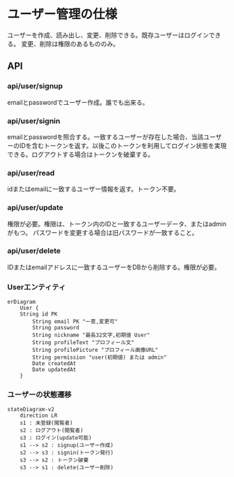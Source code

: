 # ユーザー管理の仕様
ユーザーを作成、読み出し、変更、削除できる。既存ユーザーはログインできる。
変更、削除は権限のあるもののみ。

## API
### api/user/signup
emailとpasswordでユーザー作成。誰でも出来る。

### api/user/signin
emailとpasswordを照合する。一致するユーザーが存在した場合、当該ユーザーのIDを含むトークンを返す。以後このトークンを利用してログイン状態を実現できる。ログアウトする場合はトークンを破棄する。

### api/user/read
idまたはemailに一致するユーザー情報を返す。トークン不要。

### api/user/update
権限が必要。権限は、トークン内のIDと一致するユーザーデータ、またはadminがもつ。
パスワードを変更する場合は旧パスワードが一致すること。

### api/user/delete
IDまたはemailアドレスに一致するユーザーをDBから削除する。権限が必要。

### Userエンティティ
```mermaid
erDiagram
    User {
    String id PK 
        String email PK "一意,変更可"
        String password
        String nickname "最長32文字,初期値 User"
        String profileText "プロフィール文"
        String profilePicture "プロフィール画像URL"
        String permission "user(初期値) または admin"
        Date createdAt
        Date updatedAt
    }
```

### ユーザーの状態遷移

```mermaid
stateDiagram-v2
    direction LR
    s1 : 未登録(閲覧者)
    s2 : ログアウト(閲覧者)
    s3 : ログイン(update可能)
    s1 --> s2 : signup(ユーザー作成)
    s2 --> s3 : signin(トークン発行)
    s3 --> s2 : トークン破棄
    s3 --> s1 : delete(ユーザー削除)
```